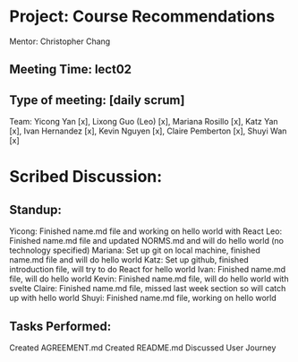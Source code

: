 # Project: Course Recommendations
Mentor: Christopher Chang

## Meeting Time: lect02

## Type of meeting: [daily scrum]
Team: Yicong Yan [x], Lixong Guo (Leo) [x], Mariana Rosillo [x], Katz Yan [x], Ivan Hernandez [x], Kevin Nguyen [x], Claire Pemberton [x], Shuyi Wan [x]

# Scribed Discussion:

## Standup:
Yicong: Finished name.md file and working on hello world with React
Leo: Finished name.md file and updated NORMS.md and will do hello world (no technology specified)
Mariana: Set up git on local machine, finished name.md file and will do hello world
Katz: Set up github, finished introduction file, will try to do React for hello world
Ivan: Finished name.md file, will do hello world
Kevin: Finished name.md file, will do hello world with svelte
Claire: Finished name.md file, missed last week section so will catch up with hello world
Shuyi: Finished name.md file, working on hello world

## Tasks Performed:
Created AGREEMENT.md
Created README.md
Discussed User Journey
